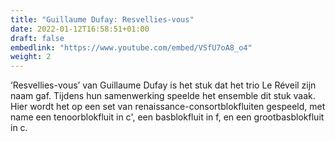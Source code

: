```yaml
---
title: "Guillaume Dufay: Resvellies-vous"
date: 2022-01-12T16:58:51+01:00
draft: false
embedlink: "https://www.youtube.com/embed/VSfU7oA8_o4"
weight: 2
---
```

‘Resvellies-vous’ van Guillaume Dufay is het stuk dat het trio Le Réveil zijn naam gaf. Tijdens hun samenwerking speelde het ensemble dit stuk vaak. Hier wordt het op een set van renaissance-consortblokfluiten gespeeld, met name een tenoorblokfluit in c', een basblokfluit in f, en een grootbasblokfluit in c.
